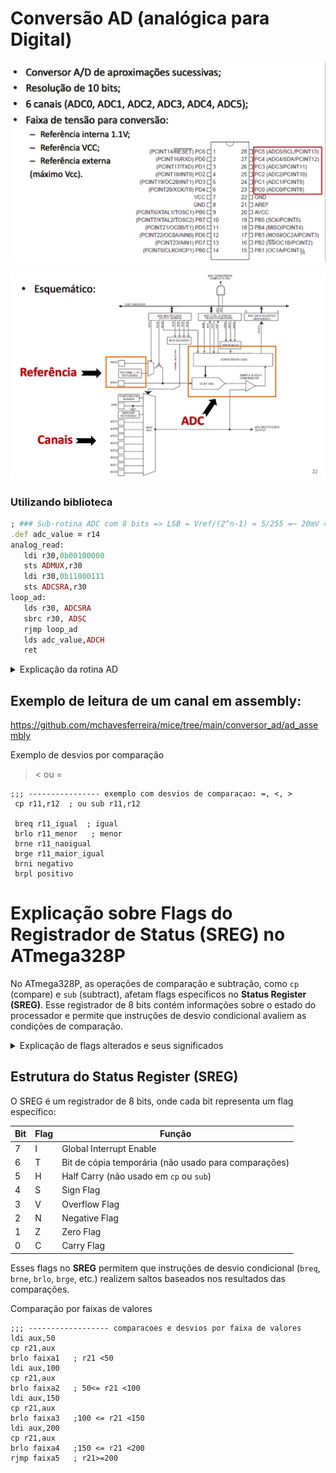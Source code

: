 
# Conversão AD (analógica para Digital)

<img src=imagens/conversor_ad.png><P>
 <img src=imagens/conversorAd_blocos.png><P>
 
 ### Utilizando biblioteca
 
 ```ruby
 ; ### Sub-rotina ADC com 8 bits => LSB = Vref/(2^n-1) = 5/255 =~ 20mV => 0b00000001 =~ 20mV ###
.def adc_value = r14
analog_read:
	ldi r30,0b00100000
	sts ADMUX,r30
	ldi r30,0b11000111
	sts ADCSRA,r30
loop_ad:
	lds r30, ADCSRA		
	sbrc r30, ADSC		
	rjmp loop_ad 
	lds adc_value,ADCH
	ret
 ```

<details><summary>Explicação da rotina AD</summary>
	
```ruby
analog_read:
    ldi r30, 0b00100000          ; Configura o canal analógico e a referência de tensão
                                 ; Carrega 0b00100000 em r30:
                                 ; - Bit 6: REFS0 = 1, seleciona a referência de tensão como AVcc
                                 ; - Bits 3-0: MUX[3:0] = 0000, seleciona o canal ADC0
    sts ADMUX, r30               ; Armazena o valor em ADMUX para configurar o ADC

    ldi r30, 0b11000111          ; Configura o registrador de controle e status do ADC (ADCSRA)
                                 ; Carrega 0b11000111 em r30:
                                 ; - Bit 7: ADEN = 1, habilita o ADC
                                 ; - Bit 6: ADSC = 1, inicia a conversão do ADC
                                 ; - Bit 5: ADATE = 0, desabilita trigger automático
                                 ; - Bit 4: ADIF = 0, limpa o flag de interrupção (escrever 1 no bit o limpa)
                                 ; - Bit 3: ADIE = 0, desabilita interrupção do ADC
                                 ; - Bits 2-0: ADPS[2:0] = 111, define o prescaler como 128 (para frequência do ADC)
    sts ADCSRA, r30              ; Armazena o valor em ADCSRA para configurar e iniciar a conversão do ADC

loop_ad:
    lds r30, ADCSRA              ; Lê o registrador ADCSRA para verificar o status da conversão
    sbrc r30, ADSC               ; Testa o bit ADSC (ADC Start Conversion)
                                 ; - Se ADSC = 1, a conversão está em andamento e a instrução seguinte é pulada
    rjmp loop_ad                 ; - Se ADSC = 1, continua esperando até que ADSC = 0 (conversão completa)

    lds adc_value, ADCH          ; Lê o valor alto da conversão do ADC (ADCH) e armazena em adc_value
                                 ; (Essa leitura é de 8 bits, se a precisão de 8 bits for suficiente)
    ret                          ; Retorna da sub-rotina com o valor lido em adc_value
```

</details>
	
## Exemplo de leitura de um canal em assembly:

https://github.com/mchavesferreira/mice/tree/main/conversor_ad/ad_assembly

Exemplo de desvios por comparação
> < ou =
```
;;; ---------------- exemplo com desvios de comparacao: =, <, >
 cp r11,r12  ; ou sub r11,r12
  
 breq r11_igual  ; igual
 brlo r11_menor   ; menor
 brne r11_naoigual
 brge r11_maior_igual
 brni negativo
 brpl positivo
  ```
# Explicação sobre Flags do Registrador de Status (SREG) no ATmega328P

No ATmega328P, as operações de comparação e subtração, como `cp` (compare) e `sub` (subtract), afetam flags específicos no **Status Register (SREG)**. Esse registrador de 8 bits contém informações sobre o estado do processador e permite que instruções de desvio condicional avaliem as condições de comparação.

<details><summary>Explicação de flags alterados e seus significados</summary>

Quando uma instrução `cp` ou `sub` é executada, os seguintes **flags** no SREG são afetados:

1. **Carry Flag (C)**:
   - Indica um **carry (vai-um)** em uma subtração não-signada, ou seja, se o valor de `r11` é menor que `r12` para valores não-signados.
   - É setado se `r11 < r12` (não-signado).

2. **Zero Flag (Z)**:
   - Indica se o resultado da subtração foi **zero**, ou seja, se `r11` é igual a `r12`.
   - É setado se `r11 == r12`.

3. **Negative Flag (N)**:
   - Indica que o resultado da subtração foi **negativo**.
   - É setado se o bit mais significativo (MSB) do resultado for 1, indicando que `r11 < r12` para valores signados.

4. **Overflow Flag (V)**:
   - Indica se houve **overflow** em uma operação de subtração de números com sinal.
   - É setado se a subtração resulta em um valor fora do intervalo representável para números com sinal (isso ocorre se o sinal do resultado for incorreto para a operação).

5. **Sign Flag (S)**:
   - Calculado como `S = N ⊕ V` (XOR entre N e V).
   - Indica o sinal do resultado para comparações de valores com sinal.
   - É setado se o resultado é negativo para valores com sinal.

### Resumo das Operações com Flags

| Operação                  | Flag Verificado |
|---------------------------|-----------------|
| **Igual (`=`)**           | `Z`            |
| **Diferente (`≠`)**       | `Z` (não setado) |
| **Menor que (`<`, não-signado)** | `C`   |
| **Maior ou igual (`≥`, signado)** | `S`   |
| **Negativo**              | `N`            |
| **Positivo**              | `S` (não setado) |

</details>

## Estrutura do Status Register (SREG)

O SREG é um registrador de 8 bits, onde cada bit representa um flag específico:

| Bit | Flag | Função                          |
|-----|------|---------------------------------|
| 7   | I    | Global Interrupt Enable         |
| 6   | T    | Bit de cópia temporária (não usado para comparações) |
| 5   | H    | Half Carry (não usado em `cp` ou `sub`) |
| 4   | S    | Sign Flag                       |
| 3   | V    | Overflow Flag                   |
| 2   | N    | Negative Flag                   |
| 1   | Z    | Zero Flag                       |
| 0   | C    | Carry Flag                      |

Esses flags no **SREG** permitem que instruções de desvio condicional (`breq`, `brne`, `brlo`, `brge`, etc.) realizem saltos baseados nos resultados das comparações.

  
 Comparação por faixas de valores
 ```
 ;;; ------------------ comparacoes e desvios por faixa de valores
ldi aux,50
cp r21,aux
brlo faixa1   ; r21 <50  
ldi aux,100
cp r21,aux
brlo faixa2   ; 50<= r21 <100  
ldi aux,150
cp r21,aux
brlo faixa3   ;100 <= r21 <150 
ldi aux,200
cp r21,aux
brlo faixa4   ;150 <= r21 <200 
rjmp faixa5   ; r21>=200
``` 
